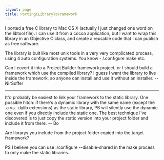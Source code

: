 ```yaml
---
layout: page
title: PortingCLibraryToFramework
---
```


I ported a free C library to Mac OS X (actually I just changed one word on the libtool file). I can use it from a cocoa application, but I want to wrap this library in an Objective C class, and create a reusable code that I can publish as free software.

The library is buit like most unix tools in a very very complicated process, using 4 auto configuration systems. You know - /.configure make etc. 

Can I covert it into a Project Builder framework project, or I should build a framework which use the compiled library? I guess I want the library to live inside the framework, so anyone can install and use it without an installer. --NirSoffer

----

It'd probably be easiest to link your framework to the static library.  One possible hitch: if there's a dynamic library with the same name (except the .a vs. .dylib extensions) as the static library, PB will silently use the dynamic one even if you directly include the static one.  The best technique I've discovered is to just copy the static version into your project folder and include it from there. -- Bo

Are librarys you include from the project folder copied into the target framework?

PS  I believe you can use ./configure --disable-shared in the make process to only make the static libraries.

